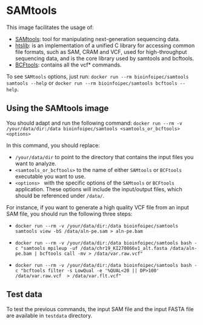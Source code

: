# SAMtools

This image facilitates the usage of: 
- [SAMtools](https://www.htslib.org): tool for manipulating next-generation sequencing data.
- [htslib](https://www.htslib.org): is an implementation of a unified C library for accessing common file formats, such as SAM, CRAM and VCF, used for high-throughput sequencing data, and is the core library used by samtools and bcftools.
- [BCFtools](http://samtools.github.io/bcftools/): contains all the vcf* commands.

To see `SAMtools` options, just run:  `docker run --rm bioinfoipec/samtools samtools --help` or `docker run --rm bioinfoipec/samtools bcftools --help`.

## Using the SAMtools image
You should adapt and run the following command: `docker run --rm -v /your/data/dir:/data bioinfoipec/samtools <samtools_or_bcftools> <options>`

In this command, you should replace:
- `/your/data/dir` to point to the directory that contains the input files you want to analyze.
- `<samtools_or_bcftools>` to the name of either `SAMtools` or `BCFtools` executable you want to use.
- `<options> ` with the specific options of the `SAMtools` or `BCFtools` application. These options will include the input/output files, which should be referenced under `/data/`.

For instance, if you want to generate a high quality VCF file from an input SAM file, you should run the following three steps: 

- `docker run --rm -v /your/data/dir:/data bioinfoipec/samtools samtools view -bS /data/aln-pe.sam > aln-pe.bam`

- `docker run --rm -v /your/data/dir:/data bioinfoipec/samtools bash -c "samtools mpileup -uf /data/chr19_KI270866v1_alt.fasta /data/aln-pe.bam | bcftools call -mv > /data/var.raw.vcf"`

- `docker run --rm -v /your/data/dir:/data bioinfoipec/samtools bash -c "bcftools filter -s LowQual -e '%QUAL<20 || DP>100' /data/var.raw.vcf  > /data/var.flt.vcf"`

## Test data
To test the previous commands, the input SAM file and the input FASTA file are available in `testdata` directory.